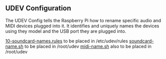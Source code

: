 ## UDEV Configuration

The UDEV Config tells the Raspberry Pi how to rename specific audio and MIDI devices plugged into it.
It identifies and uniquely names the devices using they model and the USB port they are plugged into.


[10-soundcard-names.rules](udev/10-soundcard-names.rules) to be placed in /etc/udev/rules
[soundcard-name.sh](udev/soundcard-name.sh) to be placed in /root/udev
[midi-name.sh](udev/midi-name.sh) also to be placed in /root/udev
